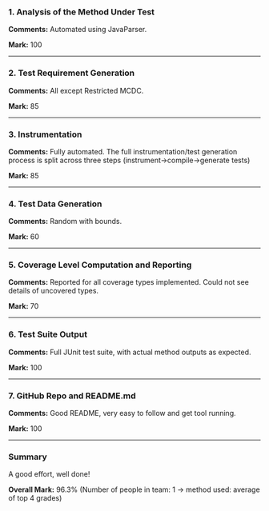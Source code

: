 ### 1. Analysis of the Method Under Test

__Comments:__ Automated using JavaParser.

__Mark:__ 100

---

### 2. Test Requirement Generation

__Comments:__ All except Restricted MCDC.

__Mark:__ 85

---

### 3. Instrumentation

__Comments:__ Fully automated. The full instrumentation/test generation process
is split across three steps (instrument->compile->generate tests)

__Mark:__ 85

---

### 4. Test Data Generation

__Comments:__ Random with bounds.  

__Mark:__ 60

---

### 5. Coverage Level Computation and Reporting

__Comments:__ Reported for all coverage types implemented. Could not see details
of uncovered types. 

__Mark:__ 70

---

### 6. Test Suite Output

__Comments:__ Full JUnit test suite, with actual method outputs as expected.

__Mark:__ 100

---

### 7. GitHub Repo and README.md

__Comments:__ Good README, very easy to follow and get tool running.

__Mark:__ 100

---

### Summary

A good effort, well done!

__Overall Mark:__ 96.3% (Number of people in team: 1 -> method used: average of top 4 grades)